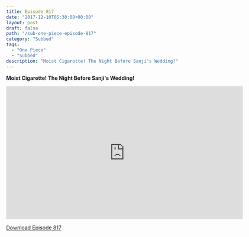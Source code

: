```yaml
---
title: Episode 817
date: "2017-12-10T05:30:00+00:00"
layout: post
draft: false
path: "/sub-one-piece-episode-817"
category: "Subbed"
tags:
  - "One Piece"
  - "Subbed"
description: "Moist Cigarette! The Night Before Sanji's Wedding!"
---
```


**Moist Cigarette! The Night Before Sanji's Wedding!**

<iframe width="640" height="360" src="https://www.rapidvideo.com/e/G6FRPH4BOC" frameborder="0" marginwidth=0 marginheight=0 scrolling=no allowfullscreen></iframe>

<a href="http://ouo.io/qs/eCodkFEQ?s=https://rapidvid.to/d/https://www.rapidvideo.com/e/G6FRPH4BOC">Download Episode 817</a>
